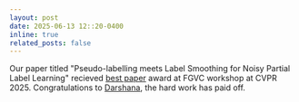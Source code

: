 ```yaml
---
layout: post
date: 2025-06-13 12::20-0400
inline: true
related_posts: false
---
```


Our paper titled "Pseudo-labelling meets Label Smoothing for Noisy Partial Label Learning" recieved [best paper](https://www.linkedin.com/feed/update/urn:li:activity:7339295642374033408/) award at FGVC workshop at CVPR 2025. Congratulations to [Darshana](https://www.linkedin.com/in/darshana1406/), the hard work has paid off. 
